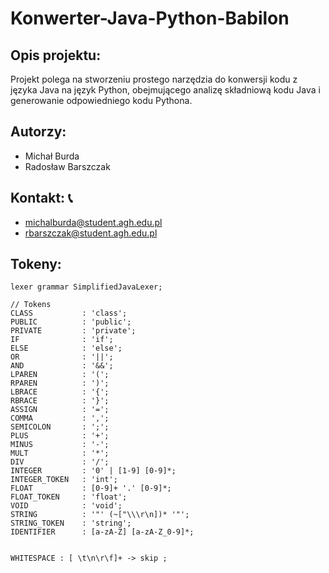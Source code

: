 # Konwerter-Java-Python-Babilon

## Opis projektu: 
Projekt polega na stworzeniu prostego narzędzia do konwersji kodu z języka Java na język Python, obejmującego analizę składniową kodu Java i generowanie odpowiedniego kodu Pythona.

## Autorzy: 
* Michał Burda
* Radosław Barszczak

## Kontakt: 📞
* michalburda@student.agh.edu.pl
* rbarszczak@student.agh.edu.pl

## Tokeny:
```
lexer grammar SimplifiedJavaLexer;

// Tokens
CLASS           : 'class';
PUBLIC          : 'public';                                                                                         
PRIVATE         : 'private';
IF              : 'if';
ELSE            : 'else';
OR              : '||';
AND             : '&&';
LPAREN          : '(';
RPAREN          : ')';
LBRACE          : '{';
RBRACE          : '}';
ASSIGN          : '=';
COMMA           : ',';
SEMICOLON       : ';';
PLUS            : '+';
MINUS           : '-';
MULT            : '*';
DIV             : '/';
INTEGER         : '0' | [1-9] [0-9]*;
INTEGER_TOKEN   : 'int';
FLOAT           : [0-9]+ '.' [0-9]*;
FLOAT_TOKEN     : 'float';
VOID            : 'void';
STRING          : '"' (~["\\\r\n])* '"';
STRING_TOKEN    : 'string'; 
IDENTIFIER      : [a-zA-Z] [a-zA-Z_0-9]*;


WHITESPACE : [ \t\n\r\f]+ -> skip ;
```
